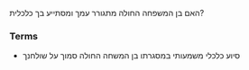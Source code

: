 האם בן המשפחה החולה מתגורר עמך ומסתייע בך כלכלית?
### Terms
* סיוע כלכלי משמעותי במסגרתו בן המשחה החולה סמוך על שולחנך
